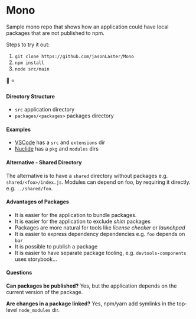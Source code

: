 # Mono

Sample mono repo that shows how an application could have local
packages that are not published to npm.

Steps to try it out:

1. `git clone https://github.com/jasonLaster/Mono`
2. `npm install`
3. `node src/main`

:star2: :star:

#### Directory Structure

- `src` application directory
- `packages/<packages>` packages directory

#### Examples

* [VSCode](https://github.com/Microsoft/vscode) has a `src` and `extensions` dir
* [Nuclide](https://github.com/facebook/nuclide) has a `pkg` and `modules` dirs


#### Alternative - Shared Directory

The alternative is to have a `shared` directory without packages e.g. `shared/<foo>/index.js`. Modules can depend on foo, by requiring it directly. e.g. `../shared/foo`.

#### Advantages of Packages

* It is easier for the application to bundle packages.
* It is easier for the application to exclude *shim* packages
* Packages are more natural for tools like *license checker* or *launchpad*
* It is easier to express dependency dependencies e.g. `foo` depends on `bar`
* It is possible to publish a package
* It is easier to have separate package tooling, e.g. `devtools-components` uses storybook...

#### Questions

**Can packages be published?** Yes, but the application depends on the current version of the package.

**Are changes in a package linked?** Yes, npm/yarn add symlinks in the top-level `node_modules` dir.
